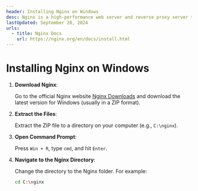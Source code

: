 ```yaml
---
header: Installing Nginx on Windows
desc: Nginx is a high-performance web server and reverse proxy server that efficiently handles HTTP requests, load balancing, and serving static content.
lastUpdated: September 28, 2024
urls:
  - title: Nginx Docs
    url: https://nginx.org/en/docs/install.html
---
```


# Installing Nginx on Windows

1. **Download Nginx**:
   
   Go to the official Nginx website [Nginx Downloads](https://nginx.org/en/download.html) and download the latest version for Windows (usually in a ZIP format).

2. **Extract the Files**:
   
   Extract the ZIP file to a directory on your computer (e.g., `C:\nginx`).

3. **Open Command Prompt**:
   
   Press `Win + R`, type `cmd`, and hit `Enter`.

4. **Navigate to the Nginx Directory**:
   
   Change the directory to the Nginx folder. For example:
   
   ```bash
   cd C:\nginx
